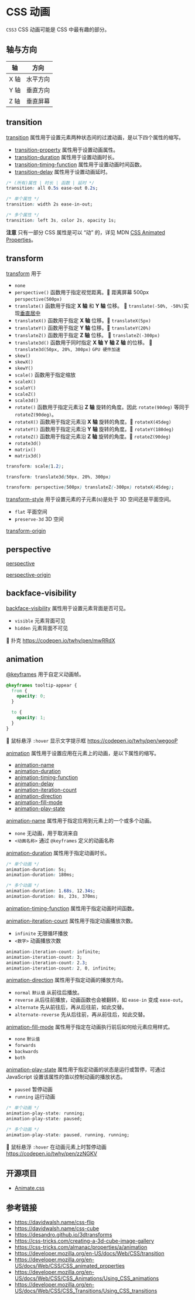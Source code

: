 # CSS 动画

`CSS3` CSS 动画可能是 CSS 中最有趣的部分。

## 轴与方向
| 轴 | 方向 |
|----|--------|
| X 轴 | 水平方向 |
| Y 轴 | 垂直方向 |
| Z 轴 | 垂直屏幕 |


## transition
[transition](https://developer.mozilla.org/en-US/docs/Web/CSS/transition) 属性用于设置元素两种状态间的过渡动画，是以下四个属性的缩写。
* [transition-property](https://developer.mozilla.org/en-US/docs/Web/CSS/transition-property) 属性用于设置动画属性。
* [transition-duration](https://developer.mozilla.org/en-US/docs/Web/CSS/transition-duration) 属性用于设置动画时长。
* [transition-timing-function](https://developer.mozilla.org/en-US/docs/Web/CSS/transition-timing-function) 属性用于设置动画时间函数。
* [transition-delay](https://developer.mozilla.org/en-US/docs/Web/CSS/transition-delay) 属性用于设置动画延时。

```css
/* (所有)属性 | 时长 | 函数 | 延时 */
transition: all 0.5s ease-out 0.2s;

/* 单个属性 */
transition: width 2s ease-in-out;

/* 多个属性 */
transition: left 3s, color 2s, opacity 1s;
```

**注意** 只有一部分 CSS 属性是可以 “动” 的，详见 MDN [CSS Animated Properties](https://developer.mozilla.org/en-US/docs/Web/CSS/CSS_animated_properties)。

## transform
[transform](https://developer.mozilla.org/en-US/docs/Web/CSS/transform) 用于
* `none`
* `perspective()` 函数用于指定视觉距离。🌰 距离屏幕 500px `perspective(500px)`
* `translate()` 函数用于指定 **X 轴** 和 **Y 轴** 位移。 🌰 `translate(-50%, -50%)`实现[垂直居中](https://codepen.io/twhy/pen/WOoqBr)
* `translateX()` 函数用于指定 **X 轴** 位移。🌰 `translateX(5px)`
* `translateY()` 函数用于指定 **Y 轴** 位移。🌰 `translateY(20%)`
* `translateZ()` 函数用于指定 **Z 轴** 位移。 🌰 `translateZ(-300px)`
* `translate3d()` 函数用于同时指定 **X 轴** **Y 轴** **Z 轴** 的位移。 🌰 `translate3d(50px, 20%, 300px)` `GPU 硬件加速`
* `skew()`
* `skewX()`
* `skewY()`
* `scale()` 函数用于指定缩放 
* `scaleX()`
* `scaleY()`
* `scaleZ()`
* `scale3d()`
* `rotate()` 函数用于指定元素沿 **Z 轴** 旋转的角度。因此 `rotate(90deg)` 等同于 `rotateZ(90deg)`。
* `rotateX()` 函数用于指定元素沿 **X 轴** 旋转的角度。🌰 `rotateX(45deg)`
* `rotateY()` 函数用于指定元素沿 **Y 轴** 旋转的角度。🌰 `rotateY(180deg)`
* `rotateZ()` 函数用于指定元素沿 **Z 轴** 旋转的角度。🌰 `rotateZ(90deg)`
* `rotate3d()`
* `matrix()`
* `matrix3d()`

```css
transform: scale(1.2);

transform: translate3d(50px, 20%, 300px)

transform: perspective(500px) translateZ(-300px) rotateX(45deg);
```

[transform-style](https://developer.mozilla.org/en-US/docs/Web/CSS/transform-style) 用于设置元素的子元素(s)是处于 3D 空间还是平面空间。
* `flat` 平面空间
* `preserve-3d` 3D 空间

[transform-origin](https://developer.mozilla.org/en-US/docs/Web/CSS/transform-origin)

## perspective
[perspective](https://developer.mozilla.org/en-US/docs/Web/CSS/perspective)

[perspective-origin](https://developer.mozilla.org/en-US/docs/Web/CSS/perspective-origin)

## backface-visibility
[backface-visibility](https://developer.mozilla.org/en-US/docs/Web/CSS/backface-visibility) 属性用于设置元素背面是否可见。
* `visible` 元素背面可见
* `hidden` 元素背面不可见

🌰 扑克 https://codepen.io/twhy/pen/mwRRdX

## animation
[@keyframes](https://developer.mozilla.org/en-US/docs/Web/CSS/@keyframes) 用于自定义动画帧。

```css
@keyframes tooltip-appear {
  from {
    opacity: 0;
  }

  to {
    opacity: 1;
  }
}
```
🌰 鼠标悬浮 `:hover` 显示文字提示框 https://codepen.io/twhy/pen/wegooP

[animation](https://developer.mozilla.org/en-US/docs/Web/CSS/animation) 属性用于设置应用在元素上的动画，是以下属性的缩写。
* [animation-name](https://developer.mozilla.org/en-US/docs/Web/CSS/animation-name)
* [animation-duration](https://developer.mozilla.org/en-US/docs/Web/CSS/animation-duration)
* [animation-timing-function](https://developer.mozilla.org/en-US/docs/Web/CSS/animation-timing-function)
* [animation-delay](https://developer.mozilla.org/en-US/docs/Web/CSS/animation-delay)
* [animation-iteration-count](https://developer.mozilla.org/en-US/docs/Web/CSS/animation-iteration-count)
* [animation-direction](https://developer.mozilla.org/en-US/docs/Web/CSS/animation-direction)
* [animation-fill-mode](https://developer.mozilla.org/en-US/docs/Web/CSS/animation-fill-mode)
* [animation-play-state](https://developer.mozilla.org/en-US/docs/Web/CSS/animation-play-state)

[animation-name](https://developer.mozilla.org/en-US/docs/Web/CSS/animation-name) 属性用于指定应用到元素上的一个或多个动画。
* `none` 无动画，用于取消来自
* `<动画名称>` 通过 `@keyframes` 定义的动画名称

[animation-duration](https://developer.mozilla.org/en-US/docs/Web/CSS/animation-duration) 属性用于指定动画时长。
```css
/* 单个动画 */
animation-duration: 5s;
animation-duration: 180ms;

/* 多个动画 */
animation-duration: 1.68s, 12.34s;
animation-duration: 8s, 23s, 370ms;
```

[animation-timing-function](https://developer.mozilla.org/en-US/docs/Web/CSS/animation-timing-function) 属性用于指定动画时间函数。

[animation-iteration-count](https://developer.mozilla.org/en-US/docs/Web/CSS/animation-iteration-count) 属性用于指定动画播放次数。
* `infinite` 无限循环播放
* `<数字>` 动画播放次数
```css
animation-iteration-count: infinite;
animation-iteration-count: 3;
animation-iteration-count: 2.3;
animation-iteration-count: 2, 0, infinite;
```

[animation-direction](https://developer.mozilla.org/en-US/docs/Web/CSS/animation-direction) 属性用于指定动画的播放方向。
* `normal` `默认值` 从前往后播放。
* `reverse` 从后往前播放，动画函数也会被翻转，如 `ease-in` 变成 `ease-out`。
* `alternate` 先从前往后，再从后往前，如此交替。
* `alternate-reverse` 先从后往前，再从前往后，如此交替。

[animation-fill-mode](https://developer.mozilla.org/en-US/docs/Web/CSS/animation-fill-mode) 属性用于指定在动画执行前后如何给元素应用样式。
* `none` `默认值`
* `forwards`
* `backwards`
* `both`

[animation-play-state](https://developer.mozilla.org/en-US/docs/Web/CSS/animation-play-state) 属性用于指定动画的状态是运行或暂停，可通过 JavaScript 设置该属性的值以控制动画的播放状态。
* `paused` 暂停动画
* `running` 运行动画
```css
/* 单个动画 */
animation-play-state: running;
animation-play-state: paused;

/* 多个动画 */
animation-play-state: paused, running, running;
```
🌰 鼠标悬浮 `:hover` 在动画元素上时暂停动画 https://codepen.io/twhy/pen/zzNGKV

## 开源项目
* [Animate.css](https://daneden.github.io/animate.css)

## 参考链接
* https://davidwalsh.name/css-flip
* https://davidwalsh.name/css-cube
* https://desandro.github.io/3dtransforms
* https://css-tricks.com/creating-a-3d-cube-image-gallery
* https://css-tricks.com/almanac/properties/a/animation
* https://developer.mozilla.org/en-US/docs/Web/CSS/transition
* https://developer.mozilla.org/en-US/docs/Web/CSS/CSS_animated_properties
* https://developer.mozilla.org/en-US/docs/Web/CSS/CSS_Animations/Using_CSS_animations
* https://developer.mozilla.org/en-US/docs/Web/CSS/CSS_Transitions/Using_CSS_transitions

